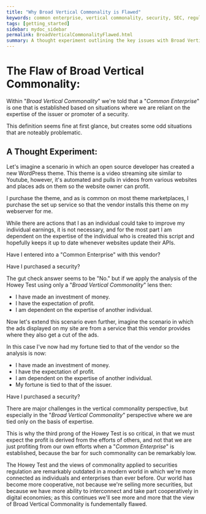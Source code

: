 ```yaml
---
title: "Why Broad Vertical Commonality is Flawed"
keywords: common enterprise, vertical commonality, security, SEC, regulation, law, Howey Test
tags: [getting_started]
sidebar: mydoc_sidebar
permalink: BroadVerticalCommonalityFlawed.html
summary: A thought experiment outlining the key issues with Broad Vertical Commonality in modern technology.
---
```


# The Flaw of Broad Vertical Commonality:

Within "*Broad Vertical Commonality*" we're told that a "*Common Enterprise*" is one that is established based on situations where we are reliant on the expertise of the issuer or promoter of a security.

This definition seems fine at first glance, but creates some odd situations that are noteably problematic.

## A Thought Experiment:

Let's imagine a scenario in which an open source developer has created a new WordPress theme. This theme is a video streaming site similar to Youtube, however, it's automated and pulls in videos from various websites and places ads on them so the website owner can profit.

I purchase the theme, and as is common on most theme marketplaces, I purchase the set up service so that the vendor installs this theme on my webserver for me.

While there are actions that I as an individual could take to improve my individual earnings, it is not necessary, and for the most part I am dependent on the expertise of the individual who is created this script and hopefully keeps it up to date whenever websites update their APIs.

Have I entered into a "Common Enterprise" with this vendor?

Have I purchased a security?

The gut check answer seems to be "No." but if we apply the analysis of the Howey Test using only a "*Broad Vertical Commonality*" lens then:

- I have made an investment of money.
- I have the expectation of profit.
- I am dependent on the expertise of another individual.

Now let's extend this scenario even further, imagine the scenario in which the ads displayed on my site are from a service that this vendor provides where they also get a cut of the ads.

In this case I've now had my fortune tied to that of the vendor so the analysis is now:

- I have made an investment of money.
- I have the expectation of profit.
- I am dependent on the expertise of another individual.
- My fortune is tied to that of the issuer.

Have I purchased a security?

There are major challenges in the vertical commonality perspective, but especially in the "*Broad Vertical Commonality*" perspective where we are tied only on the basis of expertise.

This is why the third prong of the Howey Test is so critical, in that we must expect the profit is derived from the efforts of others, and not that we are just profiting from our own efforts when a "*Common Enterprise*" is established, because the bar for such commonality can be remarkably low.

The Howey Test and the views of commonality applied to securities regulation are remarkably outdated in a modern world in which we're more connected as individuals and enterprises than ever before. Our world has become more cooperative, not because we're selling more securities, but because we have more ability to interconnect and take part cooperatively in digital economies; as this continues we'll see more and more that the view of Broad Vertical Commonality is fundementally flawed.

